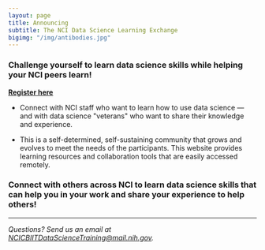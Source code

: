 ```yaml
---
layout: page
title: Announcing 
subtitle: The NCI Data Science Learning Exchange
bigimg: "/img/antibodies.jpg"
---
```


### Challenge yourself to learn data science skills while helping your NCI peers learn!

**[Register here](http://bit.ly/NCI_datascience_peer2peer)** 


* Connect with NCI staff who want to learn how to use data science — and with data science "veterans" who want to share their knowledge and experience. 

* This is a self-determined, self-sustaining community that grows and evolves to meet the needs of the participants. This website provides learning resources and collaboration tools that are easily accessed remotely.

### Connect with others across NCI to learn data science skills that can help you in your work and share your experience to help others!

---
*Questions? Send us an email at [NCICBIITDataScienceTraining@mail.nih.gov](mailto:NCICBIITDataScienceTraining@mail.nih.gov).*
